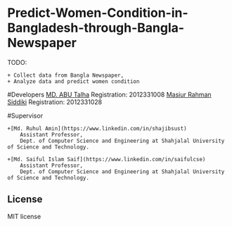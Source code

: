 
# Predict-Women-Condition-in-Bangladesh-through-Bangla-Newspaper
TODO: 

	+ Collect data from Bangla Newspaper,
	+ Analyze data and predict women condition

#Developers
[MD. ABU Talha](https://github.com/talha08)
Registration: 2012331008
[Masiur Rahman Siddiki](https://github.com/masiur)
Registration: 2012331028

#Supervisor

	+[Md. Ruhul Amin](https://www.linkedin.com/in/shajibsust)
		Assistant Professor,
		Dept. of Computer Science and Engineering at Shahjalal University of Science and Technology.
		
	+[Md. Saiful Islam Saif](https://www.linkedin.com/in/saifulcse)
		Assistant Professor,
		Dept. of Computer Science and Engineering at Shahjalal University of Science and Technology.
		
	
## License
 MIT license


